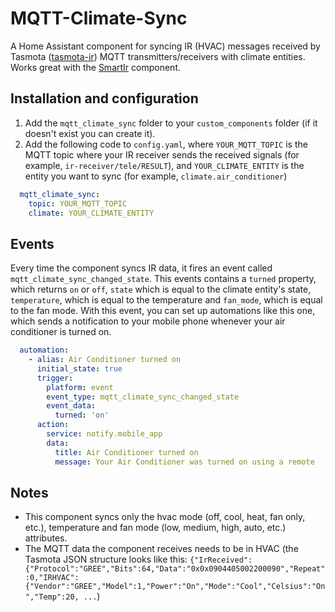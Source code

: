 # MQTT-Climate-Sync
A Home Assistant component for syncing IR (HVAC) messages received by Tasmota ([tasmota-ir](https://github.com/arendst/Tasmota/wiki/Tasmota-IR)) MQTT transmitters/receivers with climate entities. Works great with the [SmartIr](https://github.com/smartHomeHub/SmartIR) component.

## Installation and configuration
  1. Add the `mqtt_climate_sync` folder to your `custom_components` folder (if it doesn't exist you can create it).
  2. Add the following code to `config.yaml`, where `YOUR_MQTT_TOPIC` is the MQTT topic where your IR receiver sends the received signals (for example, `ir-receiver/tele/RESULT`), and `YOUR_CLIMATE_ENTITY` is the entity you want to sync (for example, `climate.air_conditioner`) 
  ```yaml
    mqtt_climate_sync:
      topic: YOUR_MQTT_TOPIC
      climate: YOUR_CLIMATE_ENTITY
  ```

## Events
Every time the component syncs IR data, it fires an event called `mqtt_climate_sync_changed_state`. This events contains a `turned` property, which returns `on` or `off`, `state` which is equal to the climate entity's state, `temperature`, which is equal to the temperature and `fan_mode`, which is equal to the fan mode. With this event, you can set up automations like this one, which sends a notification to your mobile phone whenever your air conditioner is turned on.
  ```yaml
    automation:
      - alias: Air Conditioner turned on
        initial_state: true
        trigger:
          platform: event
          event_type: mqtt_climate_sync_changed_state
          event_data:
            turned: 'on'
        action:
          service: notify.mobile_app
          data:
            title: Air Conditioner turned on
            message: Your Air Conditioner was turned on using a remote
  ```

## Notes
  * This component syncs only the hvac mode (off, cool, heat, fan only, etc.), temperature and fan mode (low, medium, high, auto, etc.) attributes.
  * The MQTT data the component receives needs to be in HVAC (the Tasmota JSON structure looks like this: `{"IrReceived":{"Protocol":"GREE","Bits":64,"Data":"0x0x0904405002200090","Repeat":0,"IRHVAC":{"Vendor":"GREE","Model":1,"Power":"On","Mode":"Cool","Celsius":"On","Temp":20, ...`)
